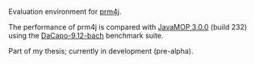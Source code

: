 Evaluation environment for [prm4j][3].

The performance of prm4j is compared with [JavaMOP 3.0.0][2] (build 232) using the [DaCapo-9.12-bach][3] benchmark suite.

Part of my thesis; currently in development (pre-alpha).

  [1]: https://github.com/parzonka/prm4j
  [2]: http://fsl.cs.uiuc.edu/index.php/Special:JavaMOP3
  [3]: http://dacapobench.org